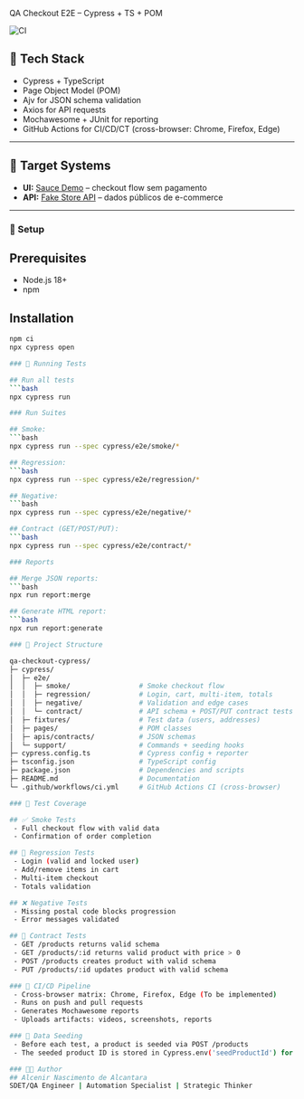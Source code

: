 QA Checkout E2E – Cypress + TS + POM

![CI](https://github.com/alceniralcantara/bootstrap-qa-checkout-cypress/actions/workflows/ci.yml/badge.svg)

## 🧰 Tech Stack

- Cypress + TypeScript
- Page Object Model (POM)
- Ajv for JSON schema validation
- Axios for API requests
- Mochawesome + JUnit for reporting
- GitHub Actions for CI/CD/CT (cross-browser: Chrome, Firefox, Edge)

---

## 🎯 Target Systems

- **UI:** [Sauce Demo](https://www.saucedemo.com) – checkout flow sem pagamento
- **API:** [Fake Store API](https://fakestoreapi.com) – dados públicos de e-commerce

---

### 🚀 Setup

## Prerequisites

- Node.js 18+
- npm

## Installation

````bash
npm ci
npx cypress open

### 🧪 Running Tests

## Run all tests
```bash
npx cypress run

### Run Suites

## Smoke:
```bash
npx cypress run --spec cypress/e2e/smoke/*

## Regression:
```bash
npx cypress run --spec cypress/e2e/regression/*

## Negative:
```bash
npx cypress run --spec cypress/e2e/negative/*

## Contract (GET/POST/PUT):
```bash
npx cypress run --spec cypress/e2e/contract/*

### Reports

## Merge JSON reports:
```bash
npx run report:merge

## Generate HTML report:
```bash
npx run report:generate

### 📁 Project Structure

qa-checkout-cypress/
├─ cypress/
│  ├─ e2e/
│  │  ├─ smoke/            		# Smoke checkout flow
│  │  ├─ regression/       		# Login, cart, multi-item, totals
│  │  ├─ negative/         		# Validation and edge cases
│  │  └─ contract/         		# API schema + POST/PUT contract tests
│  ├─ fixtures/            		# Test data (users, addresses)
│  ├─ pages/               		# POM classes
│  ├─ apis/contracts/      		# JSON schemas
│  └─ support/             		# Commands + seeding hooks
├─ cypress.config.ts       		# Cypress config + reporter
├─ tsconfig.json           		# TypeScript config
├─ package.json            		# Dependencies and scripts
├─ README.md               		# Documentation
└─ .github/workflows/ci.yml		# GitHub Actions CI (cross-browser)

### 🧪 Test Coverage

## ✅ Smoke Tests
 - Full checkout flow with valid data
 - Confirmation of order completion

## 🔁 Regression Tests
 - Login (valid and locked user)
 - Add/remove items in cart
 - Multi-item checkout
 - Totals validation

## ❌ Negative Tests
 - Missing postal code blocks progression
 - Error messages validated

## 📄 Contract Tests
 - GET /products returns valid schema
 - GET /products/:id returns valid product with price > 0
 - POST /products creates product with valid schema
 - PUT /products/:id updates product with valid schema

### 🧼 CI/CD Pipeline
 - Cross-browser matrix: Chrome, Firefox, Edge (To be implemented)
 - Runs on push and pull requests
 - Generates Mochawesome reports
 - Uploads artifacts: videos, screenshots, reports

### 🌱 Data Seeding
 - Before each test, a product is seeded via POST /products
 - The seeded product ID is stored in Cypress.env('seedProductId') for use in tests

### 👨‍💻 Author
## Alcenir Nascimento de Alcantara
SDET/QA Engineer | Automation Specialist | Strategic Thinker
````
